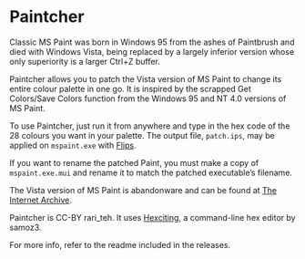 # Paintcher
Classic MS Paint was born in Windows 95 from the ashes of Paintbrush and died with Windows Vista, being replaced by a largely inferior version whose only superiority is a larger Ctrl+Z buffer.

Paintcher allows you to patch the Vista version of MS Paint to change its entire colour palette in one go. It is inspired by the scrapped Get Colors/Save Colors function from the Windows 95 and NT 4.0 versions of MS Paint.

To use Paintcher, just run it from anywhere and type in the hex code of the 28 colours you want in your palette. The output file, `patch.ips`, may be applied on `mspaint.exe` with [Flips](https://dl.smwcentral.net/11474/floating.zip).

If you want to rename the patched Paint, you must make a copy of `mspaint.exe.mui` and rename it to match the patched executable’s filename.

The Vista version of MS Paint is abandonware and can be found at [The Internet Archive](https://archive.org/details/MSPaintWinVista).

Paintcher is CC-BY rari_teh. It uses [Hexciting](https://sourceforge.net/projects/hexciting/), a command-line hex editor by samoz3.

For more info, refer to the readme included in the releases.
